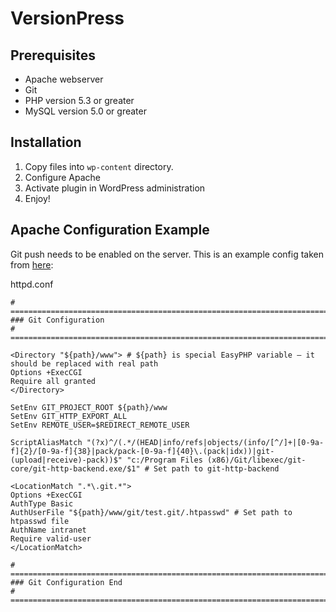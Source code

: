 # VersionPress #

## Prerequisites ##

* Apache webserver
* Git
* PHP version 5.3 or greater
* MySQL version 5.0 or greater

## Installation ##

1. Copy files into `wp-content` directory.
2. Configure Apache
3. Activate plugin in WordPress administration
4. Enjoy!


## Apache Configuration Example ##

Git push needs to be enabled on the server. This is an example config taken from [here](http://stackoverflow.com/questions/3817478/setting-up-git-server-on-windows-with-git-http-backend-exe#3982493):

httpd.conf
```
# ============================================================================
### Git Configuration
# ============================================================================

<Directory "${path}/www"> # ${path} is special EasyPHP variable – it should be replaced with real path
Options +ExecCGI
Require all granted
</Directory>

SetEnv GIT_PROJECT_ROOT ${path}/www
SetEnv GIT_HTTP_EXPORT_ALL
SetEnv REMOTE_USER=$REDIRECT_REMOTE_USER

ScriptAliasMatch "(?x)^/(.*/(HEAD|info/refs|objects/(info/[^/]+|[0-9a-f]{2}/[0-9a-f]{38}|pack/pack-[0-9a-f]{40}\.(pack|idx))|git-(upload|receive)-pack))$" "c:/Program Files (x86)/Git/libexec/git-core/git-http-backend.exe/$1" # Set path to git-http-backend

<LocationMatch ".*\.git.*">
Options +ExecCGI
AuthType Basic
AuthUserFile "${path}/www/git/test.git/.htpasswd" # Set path to htpasswd file
AuthName intranet
Require valid-user
</LocationMatch>

# ============================================================================
### Git Configuration End
# ============================================================================
```